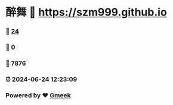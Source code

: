 # 醉舞 :link: https://szm999.github.io 
### :page_facing_up: [24](https://szm999.github.io/tag.html) 
### :speech_balloon: 0 
### :hibiscus: 7876 
### :alarm_clock: 2024-06-24 12:23:09 
### Powered by :heart: [Gmeek](https://github.com/Meekdai/Gmeek)
